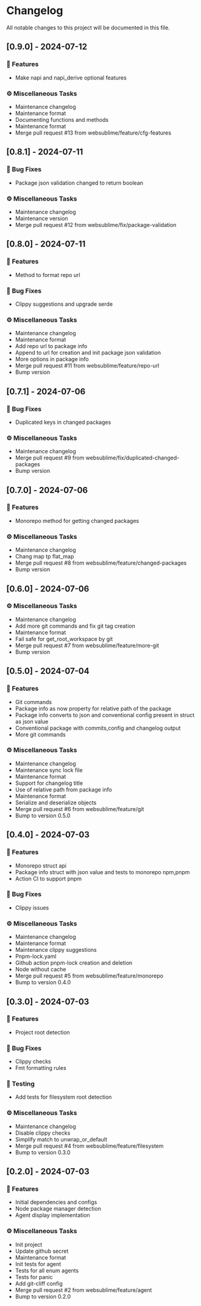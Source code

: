# Changelog

All notable changes to this project will be documented in this file.

## [0.9.0] - 2024-07-12

### 🚀 Features

- Make napi and napi_derive optional features

### ⚙️ Miscellaneous Tasks

- Maintenance changelog
- Maintenance format
- Documenting functions and methods
- Maintenance format
- Merge pull request #13 from websublime/feature/cfg-features

## [0.8.1] - 2024-07-11

### 🐛 Bug Fixes

- Package json validation changed to return boolean

### ⚙️ Miscellaneous Tasks

- Maintenance changelog
- Maintenance version
- Merge pull request #12 from websublime/fix/package-validation

## [0.8.0] - 2024-07-11

### 🚀 Features

- Method to format repo url

### 🐛 Bug Fixes

- Clippy suggestions and upgrade serde

### ⚙️ Miscellaneous Tasks

- Maintenance changelog
- Maintenance format
- Add repo url to package info
- Append to url for creation and init package json validation
- More options in package info
- Merge pull request #11 from websublime/feature/repo-url
- Bump version

## [0.7.1] - 2024-07-06

### 🐛 Bug Fixes

- Duplicated keys in changed packages

### ⚙️ Miscellaneous Tasks

- Maintenance changelog
- Merge pull request #9 from websublime/fix/duplicated-changed-packages
- Bump version

## [0.7.0] - 2024-07-06

### 🚀 Features

- Monorepo method for getting changed packages

### ⚙️ Miscellaneous Tasks

- Maintenance changelog
- Chang map tp flat_map
- Merge pull request #8 from websublime/feature/changed-packages
- Bump version

## [0.6.0] - 2024-07-06

### ⚙️ Miscellaneous Tasks

- Maintenance changelog
- Add more git commands and fix git tag creation
- Maintenance format
- Fail safe for get_root_workspace by git
- Merge pull request #7 from websublime/feature/more-git
- Bump version

## [0.5.0] - 2024-07-04

### 🚀 Features

- Git commands
- Package info as now property for relative path of the package
- Package info converts to json and conventional config present in struct as json value
- Conventional package with commits,config and changelog output
- More git commands

### ⚙️ Miscellaneous Tasks

- Maintenance changelog
- Maintenance sync lock file
- Maintenance format
- Support for changelog title
- Use of relative path from package info
- Maintenance format
- Serialize and deserialize objects
- Merge pull request #6 from websublime/feature/git
- Bump to version 0.5.0

## [0.4.0] - 2024-07-03

### 🚀 Features

- Monorepo struct api
- Package info struct with json value and tests to monorepo npm,pnpm
- Action CI to support pnpm

### 🐛 Bug Fixes

- Clippy issues

### ⚙️ Miscellaneous Tasks

- Maintenance changelog
- Maintenance format
- Maintenance clippy suggestions
- Pnpm-lock.yaml
- Github action pnpm-lock creation and deletion
- Node without cache
- Merge pull request #5 from websublime/feature/monorepo
- Bump to version 0.4.0

## [0.3.0] - 2024-07-03

### 🚀 Features

- Project root detection

### 🐛 Bug Fixes

- Clippy checks
- Fmt formatting rules

### 🧪 Testing

- Add tests for filesystem root detection

### ⚙️ Miscellaneous Tasks

- Maintenance changelog
- Disable clippy checks
- Simplify match to unwrap_or_default
- Merge pull request #4 from websublime/feature/filesystem
- Bump to version 0.3.0

## [0.2.0] - 2024-07-03

### 🚀 Features

- Initial dependencies and configs
- Node package manager detection
- Agent display implementation

### ⚙️ Miscellaneous Tasks

- Init project
- Update github secret
- Maintenance format
- Init tests for agent
- Tests for all enum agents
- Tests for panic
- Add git-cliff config
- Merge pull request #2 from websublime/feature/agent
- Bump to version 0.2.0

<!-- generated by git-cliff -->
